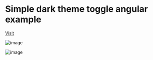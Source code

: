 # Simple dark theme toggle angular example

[Visit](https://skti-dev.github.io/dark-theme-angular/dark-theme-angular/)

![image](https://github.com/skti-dev/dark-theme-angular/assets/38216218/6aefdf0e-6dd8-452d-8555-5957bc95c760)

![image](https://github.com/skti-dev/dark-theme-angular/assets/38216218/c7d4d4b4-ea7c-45aa-9096-1e2942e05cbf)


